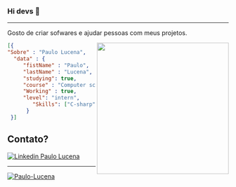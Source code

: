### Hi devs 👋
 -------

Gosto de criar sofwares e ajudar pessoas com meus projetos.

<img align="right" width="300" src="https://i2.wp.com/allhtaccess.info/wp-content/uploads/2018/03/programming.gif?fit=1281%2C716&ssl=1" />

```Json
[{
"Sobre" : "Paulo Lucena", 
  "data" : {
     "fistName" : "Paulo",
     "lastName" : "Lucena",
     "studying": true,
     "course" : "Computer science",
     "Working" : true,
     "level": "intern",
        "Skills": ["C-sharp", "Java", "JavaScript"]
      } 
 }]
 ```
 
 Contato?
 -------
<a href="https://www.linkedin.com/in/srpaulolucena/" target="_blank"><img src="https://img.shields.io/badge/LinkedIn-0077B5?style=for-the-badge&logo=linkedin&logoColor=white" title="Linkedin Paulo Lucena"/>
 
 ------
 [![Paulo-Lucena](https://github-readme-stats.vercel.app/api/top-langs/?username=Paulo-Lucena&hide=html&layout=compact=true&theme=merko)](https://github.com/Paulo-Lucena/)
